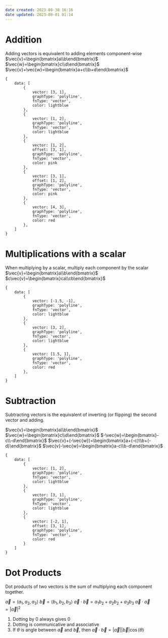 ```yaml
---
date created: 2023-08-30 16:16
date updated: 2023-09-01 01:14
---
```


# Addition

Adding vectors is equivalent to adding elements component-wise
$\vec{v}=\begin{bmatrix}a\\b\end{bmatrix}$
$\vec{w}=\begin{bmatrix}c\\d\end{bmatrix}$
$\vec{v}+\vec{w}=\begin{bmatrix}a+c\\b+d\end{bmatrix}$

```function-plot
{
	data: [
		{
		    vector: [3, 1],
		    graphType: 'polyline',
		    fnType: 'vector',
		    color: lightblue
		},
		{
		    vector: [1, 2],
		    graphType: 'polyline',
		    fnType: 'vector',
		    color: lightblue
		},
		{
		    vector: [1, 2],
		    offset: [3, 1],
		    graphType: 'polyline',
		    fnType: 'vector',
		    color: pink
		},
		{
		    vector: [3, 1],
		    offset: [1, 2],
		    graphType: 'polyline',
		    fnType: 'vector',
		    color: pink
		},
		{
		    vector: [4, 3],
		    graphType: 'polyline',
		    fnType: 'vector',
		    color: red
		},
	]
}
```

# Multiplications with a scalar

When multiplying by a scalar, multiply each component by the scalar
$\vec{v}=\begin{bmatrix}a\\b\end{bmatrix}$
$c\vec{v}=\begin{bmatrix}ca\\cb\end{bmatrix}$

```function-plot
{
	data: [
		{
		    vector: [-1.5, -1],
		    graphType: 'polyline',
		    fnType: 'vector',
		    color: lightblue
		},
		{
		    vector: [3, 2],
		    graphType: 'polyline',
		    fnType: 'vector',
		    color: lightblue
		},
		{
		    vector: [1.5, 1],
		    graphType: 'polyline',
		    fnType: 'vector',
		    color: red
		},
	]
}
```

# Subtraction

Subtracting vectors is the equivalent of inverting (or flipping) the second vector and adding.

$\vec{v}=\begin{bmatrix}a\\b\end{bmatrix}$
$\vec{w}=\begin{bmatrix}c\\d\end{bmatrix}$
$-\vec{w}=\begin{bmatrix}-c\\-d\end{bmatrix}$
$\vec{v}+(-\vec{w})=\begin{bmatrix}a+(-c)\\b+(-d)\end{bmatrix}$
$\vec{v}-\vec{w}=\begin{bmatrix}a-c\\b-d\end{bmatrix}$

```function-plot
{
	data: [
		{
		    vector: [1, 2],
		    graphType: 'polyline',
		    fnType: 'vector',
		    color: lightblue
		},
		{
		    vector: [3, 1],
		    graphType: 'polyline',
		    fnType: 'vector',
		    color: lightblue
		},
		{
		    vector: [-2, 1],
		    offset: [3, 1],
		    graphType: 'polyline',
		    fnType: 'vector',
		    color: red
		}
	]
}
```

# Dot Products

Dot products of two vectors is the sum of multiplying each component together.

$\vec{a}=\langle a_1,a_2,a_3\rangle$
$\vec{b}=\langle b_1,b_2,b_3\rangle$
$\vec{a}\cdot\vec{b}=a_1b_2+a_2b_2+a_3b_3$
$\vec{a}\cdot\vec{a}=|\vec{a}|^2$

1. Dotting by 0 always gives 0
2. Dotting is communicative and associative
3. If $\theta$ is angle between $\vec{a}$ and $\vec{b}$, then $\vec{a}\cdot\vec{b}=|\vec{a}||\vec{b}|\cos(\theta)$
